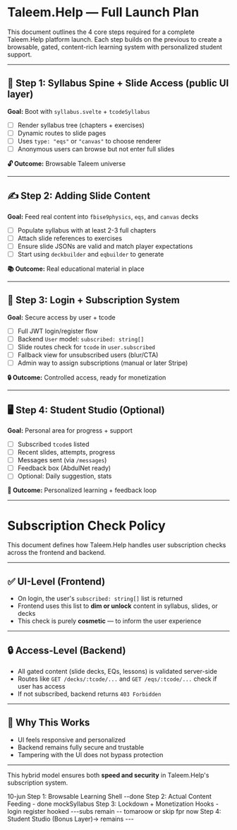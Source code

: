 # Taleem.Help — Full Launch Plan

This document outlines the 4 core steps required for a complete Taleem.Help platform launch. Each step builds on the previous to create a browsable, gated, content-rich learning system with personalized student support.

---

## 🚀 Step 1: Syllabus Spine + Slide Access (public UI layer)

**Goal:** Boot with `syllabus.svelte` + `tcodeSyllabus`

* [ ] Render syllabus tree (chapters + exercises)
* [ ] Dynamic routes to slide pages
* [ ] Uses `type: "eqs"` or `"canvas"` to choose renderer
* [ ] Anonymous users can browse but not enter full slides

**🔓 Outcome:** Browsable Taleem universe

---

## ✍️ Step 2: Adding Slide Content

**Goal:** Feed real content into `fbise9physics`, `eqs`, and `canvas` decks

* [ ] Populate syllabus with at least 2-3 full chapters
* [ ] Attach slide references to exercises
* [ ] Ensure slide JSONs are valid and match player expectations
* [ ] Start using `deckbuilder` and `eqbuilder` to generate

**📚 Outcome:** Real educational material in place

---

## 🧾 Step 3: Login + Subscription System

**Goal:** Secure access by user + tcode

* [ ] Full JWT login/register flow
* [ ] Backend `User` model: `subscribed: string[]`
* [ ] Slide routes check for `tcode` in `user.subscribed`
* [ ] Fallback view for unsubscribed users (blur/CTA)
* [ ] Admin way to assign subscriptions (manual or later Stripe)

**🔒 Outcome:** Controlled access, ready for monetization

---

## 🖥 Step 4: Student Studio (Optional)

**Goal:** Personal area for progress + support

* [ ] Subscribed `tcode`s listed
* [ ] Recent slides, attempts, progress
* [ ] Messages sent (via `/messages`)
* [ ] Feedback box (AbdulNet ready)
* [ ] Optional: Daily suggestion, stats

**🎒 Outcome:** Personalized learning + feedback loop

---
# Subscription Check Policy

This document defines how Taleem.Help handles user subscription checks across the frontend and backend.

---

## ✅ UI-Level (Frontend)

* On login, the user's `subscribed: string[]` list is returned
* Frontend uses this list to **dim or unlock** content in syllabus, slides, or decks
* This check is purely **cosmetic** — to inform the user experience

---

## 🔒 Access-Level (Backend)

* All gated content (slide decks, EQs, lessons) is validated server-side
* Routes like `GET /decks/:tcode/...` and `GET /eqs/:tcode/...` check if user has access
* If not subscribed, backend returns `403 Forbidden`

---

## 🧠 Why This Works

* UI feels responsive and personalized
* Backend remains fully secure and trustable
* Tampering with the UI does not bypass protection

---

This hybrid model ensures both **speed and security** in Taleem.Help's subscription system.

10-jun
Step 1: Browsable Learning Shell --done
Step 2: Actual Content Feeding - done mockSyllabus
Step 3: Lockdown + Monetization Hooks - login register hooked ---subs remain -- tomaroow or skip fpr now
Step 4: Student Studio (Bonus Layer)-> remains --- 